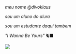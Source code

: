 _meu nome @divoklaus_

_sou um aluno do alura_

_sou um estudante daqui tambem_

_"I Wanna Be Yours"_  🐈‍⬛

![](https://media3.giphy.com/media/v1.Y2lkPTc5MGI3NjExeTVoczM4NGYweTExZ2JsbmIyY2J6eHpsd2ppZ2M1NHVvN2IwNG5zNCZlcD12MV9pbnRlcm5hbF9naWZfYnlfaWQmY3Q9Zw/uBTWyINWTrWz6/giphy.webp)
